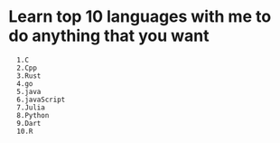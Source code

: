 # Learn  top 10 languages with me to do anything that you want
      1.C 
      2.Cpp
      3.Rust
      4.go
      5.java
      6.javaScript
      7.Julia
      8.Python
      9.Dart
      10.R
